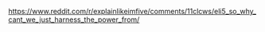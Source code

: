 https://www.reddit.com/r/explainlikeimfive/comments/11clcws/eli5_so_why_cant_we_just_harness_the_power_from/